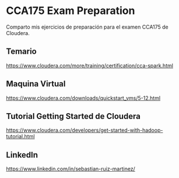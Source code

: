 # CCA175 Exam Preparation

Comparto mis ejercicios de preparación para el examen CCA175 de Cloudera.

## Temario
https://www.cloudera.com/more/training/certification/cca-spark.html

## Maquina Virtual
https://www.cloudera.com/downloads/quickstart_vms/5-12.html

## Tutorial Getting Started de Cloudera 
https://www.cloudera.com/developers/get-started-with-hadoop-tutorial.html

## LinkedIn
https://www.linkedin.com/in/sebastian-ruiz-martinez/
